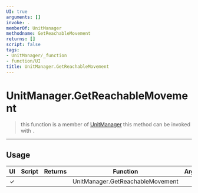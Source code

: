 ```yaml
---
UI: true
arguments: []
invoke: .
memberOf: UnitManager
methodname: GetReachableMovement
returns: []
script: false
tags:
- UnitManager/_function
- function/UI
title: UnitManager.GetReachableMovement
---
```

# UnitManager.GetReachableMovement
> this function is a member of [UnitManager](civ-6/lua/UnitManager.md)
> this method can be invoked with `.`
-----
## Usage
|  UI | Script | Returns | Function | Arguments |
|:---:|:------:|-------:|:--------:|:---------|
|✓| ||UnitManager.GetReachableMovement||
